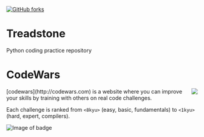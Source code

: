 [![GitHub forks](https://img.shields.io/github/forks/floofydugong/Metis_Projects.svg)]()
# Treadstone
Python coding practice repository

# CodeWars

<img align="right" src="http://d3l8wp33uu8nxs.cloudfront.net/assets/logos/logo-square-red-big-4e51d3c67160dc4d16ffde19adfcd0fc.png">
[codewars](http://codewars.com) is a website where you can improve your skills by training with others on real code challenges.

Each challenge is ranked from `<8kyu>` (easy, basic, fundamentals) to `<1kyu>` (hard, expert, compilers).

![Image of badge](https://www.codewars.com/users/floofydugong/badges/large)





